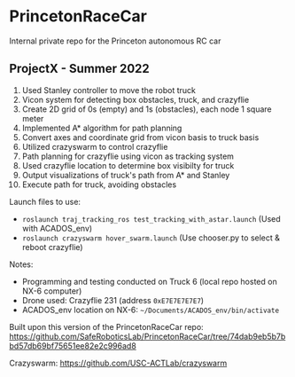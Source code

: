 # PrincetonRaceCar

Internal private repo for the Princeton autonomous RC car

## ProjectX - Summer 2022
1. Used Stanley controller to move the robot truck
2. Vicon system for detecting box obstacles, truck, and crazyflie
3. Create 2D grid of 0s (empty) and 1s (obstacles), each node 1 square meter
4. Implemented A* algorithm for path planning
5. Convert axes and coordinate grid from vicon basis to truck basis 
6. Utilized crazyswarm to control crazyflie
7. Path planning for crazyflie using vicon as tracking system
8. Used crazyflie location to determine box visibilty for truck
9. Output visualizations of truck's path from A* and Stanley
10. Execute path for truck, avoiding obstacles

Launch files to use:
- `roslaunch traj_tracking_ros test_tracking_with_astar.launch` (Used with ACADOS_env)
- `roslaunch crazyswarm hover_swarm.launch` (Use chooser.py to select & reboot crazyflie)

Notes:
- Programming and testing conducted on Truck 6 (local repo hosted on NX-6 computer)
- Drone used: Crazyflie 231 (address `0xE7E7E7E7E7`)
- ACADOS_env location on NX-6: `~/Documents/ACADOS_env/bin/activate`

Built upon this version of the PrincetonRaceCar repo:
https://github.com/SafeRoboticsLab/PrincetonRaceCar/tree/74dab9eb5b7bbd57db69bf75651ee82e2c996ad8

Crazyswarm:
https://github.com/USC-ACTLab/crazyswarm
